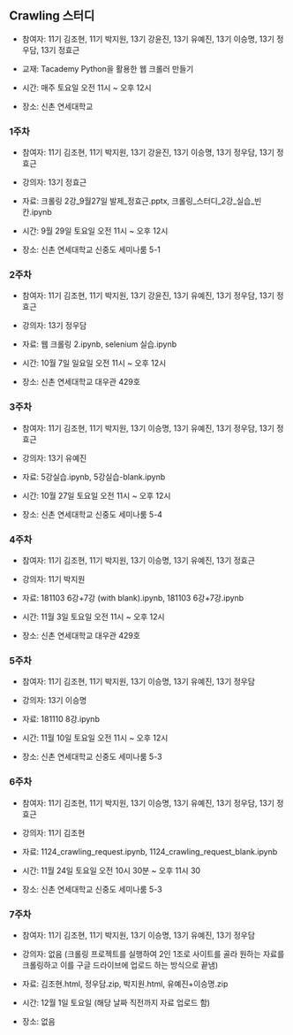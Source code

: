 ## Crawling 스터디

- 참여자: 11기 김조현, 11기 박지원, 13기 강윤진, 13기 유예진, 13기 이승명, 13기 정우담, 13기 정효근

- 교재: Tacademy Python을 활용한 웹 크롤러 만들기

- 시간: 매주 토요일 오전 11시 ~ 오후 12시

- 장소: 신촌 연세대학교

### 1주차

- 참여자: 11기 김조현, 11기 박지원, 13기 강윤진, 13기 이승명, 13기 정우담, 13기 정효근

- 강의자: 13기 정효근

- 자료: 크롤링 2강_9월27일 발제_정효근.pptx, 크롤링_스터디_2강_실습_빈칸.ipynb

- 시간: 9월 29일 토요일 오전 11시 ~ 오후 12시

- 장소: 신촌 연세대학교 신중도 세미나룸 5-1

### 2주차

- 참여자: 11기 김조현, 11기 박지원, 13기 강윤진, 13기 유예진, 13기 정우담, 13기 정효근

- 강의자: 13기 정우담

- 자료: 웹 크롤링 2.ipynb, selenium 실습.ipynb

- 시간: 10월 7일 일요일 오전 11시 ~ 오후 12시

- 장소: 신촌 연세대학교 대우관 429호

### 3주차

- 참여자: 11기 김조현, 11기 박지원, 13기 이승명, 13기 유예진, 13기 정우담, 13기 정효근

- 강의자: 13기 유예진

- 자료: 5강실습.ipynb, 5강실습-blank.ipynb

- 시간: 10월 27일 토요일 오전 11시 ~ 오후 12시

- 장소: 신촌 연세대학교 신중도 세미나룸 5-4

### 4주차

- 참여자: 11기 김조현, 11기 박지원, 13기 이승명, 13기 유예진, 13기 정효근

- 강의자: 11기 박지원

- 자료: 181103 6강+7강 (with blank).ipynb, 181103 6강+7강.ipynb

- 시간: 11월 3일 토요일 오전 11시 ~ 오후 12시

- 장소: 신촌 연세대학교 대우관 429호

### 5주차

- 참여자: 11기 김조현, 11기 박지원, 13기 이승명, 13기 유예진, 13기 정우담

- 강의자: 13기 이승명

- 자료: 181110 8강.ipynb

- 시간: 11월 10일 토요일 오전 11시 ~ 오후 12시

- 장소: 신촌 연세대학교 신중도 세미나룸 5-3

### 6주차

- 참여자: 11기 김조현, 11기 박지원, 13기 이승명, 13기 유예진, 13기 정우담, 13기 정효근

- 강의자: 11기 김조현

- 자료: 1124_crawling_request.ipynb, 1124_crawling_request_blank.ipynb 

- 시간: 11월 24일 토요일 오전 10시 30분 ~ 오후 11시 30

- 장소: 신촌 연세대학교 신중도 세미나룸 5-3

### 7주차

- 참여자: 11기 김조현, 11기 박지원, 13기 이승명, 13기 유예진, 13기 정우담

- 강의자: 없음 (크롤링 프로젝트를 실행하여 2인 1조로 사이트를 골라 원하는 자료를 크롤링하고 이를 구글 드라이브에 업로드 하는 방식으로 끝냄)

- 자료: 김조현.html, 정우담.zip, 박지원.html, 유예진+이승명.zip

- 시간: 12월 1일 토요일 (해당 날짜 직전까지 자료 업로드 함)

- 장소: 없음
